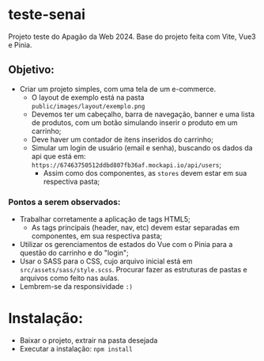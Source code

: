 # teste-senai
Projeto teste do Apagão da Web 2024.
Base do projeto feita com Vite, Vue3 e Pinia.

## Objetivo:
- Criar um projeto simples, com uma tela de um e-commerce.
  - O layout de exemplo está na pasta `public/images/layout/exemplo.png`
  - Devemos ter um cabeçalho, barra de navegação, banner e uma lista de produtos, com um botão simulando inserir o produto em um carrinho;
  - Deve haver um contador de itens inseridos do carrinho;
  - Simular um login de usuário (email e senha), buscando os dados da api que está em: `https://67463750512ddbd807fb36af.mockapi.io/api/users`;
    - Assim como dos componentes, as `stores` devem estar em sua respectiva pasta;

### Pontos a serem observados:
- Trabalhar corretamente a aplicação de tags HTML5;
  - As tags principais (header, nav, etc) devem estar separadas em componentes, em sua respectiva pasta;
- Utilizar os gerenciamentos de estados do Vue com o Pinia para a questão do carrinho e do "login";
- Usar o SASS para o CSS, cujo arquivo inicial está em `src/assets/sass/style.scss`. Procurar fazer as estruturas de pastas e arquivos como feito nas aulas.
- Lembrem-se da responsividade `:)`


# Instalação:
- Baixar o projeto, extrair na pasta desejada
- Executar a instalação: `npm install`
